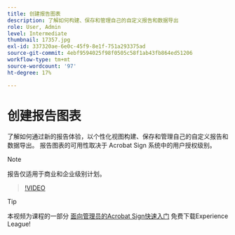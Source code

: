 ```yaml
---
title: 创建报告图表
description: 了解如何构建、保存和管理自己的自定义报告和数据导出
role: User, Admin
level: Intermediate
thumbnail: 17357.jpg
exl-id: 337320ae-6e0c-45f9-8e1f-751a293375ad
source-git-commit: 4ebf9594025f98f0505c58f1ab43fb864ed51206
workflow-type: tm+mt
source-wordcount: '97'
ht-degree: 17%

---
```


# 创建报告图表

了解如何通过新的报告体验，以个性化视图构建、保存和管理自己的自定义报告和数据导出。 报告图表的可用性取决于 Acrobat Sign 系统中的用户授权级别。

>[!NOTE]
>
>报告仅适用于商业和企业级别计划。

>[!VIDEO](https://video.tv.adobe.com/v/33812?quality=12&learn=on&hidetitle=true)

>[!TIP]
>
>本视频为课程的一部分 [面向管理员的Acrobat Sign快速入门](https://experienceleague.adobe.com/?recommended=Sign-A-1-2020.2) 免费下载Experience League!
